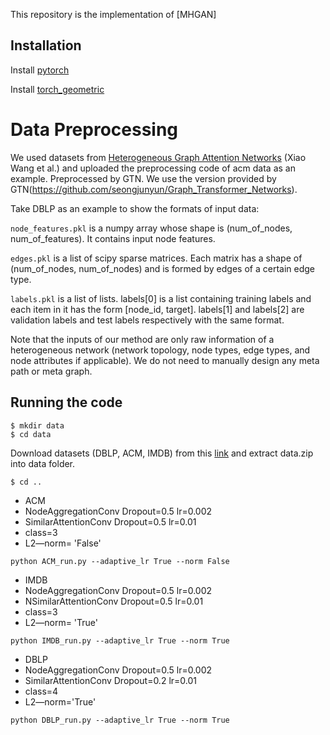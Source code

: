 This repository is the implementation of [MHGAN]

## Installation

Install [pytorch](https://pytorch.org/get-started/locally/)

Install [torch_geometric](https://pytorch-geometric.readthedocs.io/en/latest/notes/installation.html)

# Data Preprocessing
We used datasets from [Heterogeneous Graph Attention Networks](https://github.com/Jhy1993/HAN) (Xiao Wang et al.) and uploaded the preprocessing code of acm data as an example.
Preprocessed by GTN.
We use the version provided by GTN(https://github.com/seongjunyun/Graph_Transformer_Networks).

Take DBLP as an example to show the formats of input data:

`node_features.pkl` is a numpy array whose shape is (num_of_nodes, num_of_features). It contains input node features.

`edges.pkl` is a list of scipy sparse matrices. Each matrix has a shape of (num_of_nodes, num_of_nodes) and is formed by edges of a certain edge type.

`labels.pkl` is a list of lists. labels[0] is a list containing training labels and each item in it has the form [node_id, target]. labels[1] and labels[2] are validation labels and test labels respectively with the same format.

Note that the inputs of our method are only raw information of a heterogeneous network (network topology, node types, edge types, and node attributes if applicable). We do not need to manually design any meta path or meta graph.

## Running the code
``` 
$ mkdir data
$ cd data
```
Download datasets (DBLP, ACM, IMDB) from this [link](https://drive.google.com/file/d/1qOZ3QjqWMIIvWjzrIdRe3EA4iKzPi6S5/view?usp=sharing) and extract data.zip into data folder.
```
$ cd ..
```
- ACM
- NodeAggregationConv Dropout=0.5  lr=0.002 
- SimilarAttentionConv Dropout=0.5  lr=0.01
- class=3
- L2—norm= 'False'
```
python ACM_run.py --adaptive_lr True --norm False
```
- IMDB
- NodeAggregationConv Dropout=0.5  lr=0.002 
- NSimilarAttentionConv Dropout=0.5  lr=0.01
- class=3
- L2—norm= 'True'
```
python IMDB_run.py --adaptive_lr True --norm True
```
- DBLP    
- NodeAggregationConv Dropout=0.5  lr=0.002  
- SimilarAttentionConv Dropout=0.2  lr=0.01
- class=4 
- L2—norm='True'
```
python DBLP_run.py --adaptive_lr True --norm True
```

